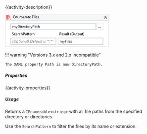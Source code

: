 {{activity-description}}

![](../img/activities/EnumerateFiles.png)

!!! warning "Versions 3.x and 2.x incompatible"
   
    The XAML property Path is now DirectoryPath.

##### Properties

{{activity-properties}}

##### Usage

Returns a `IEnumerable<string>` with all file paths from the specified directory or directories.

Use the `SearchPattern` to filter the files by its name or extension.
